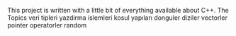 This project is written with a little bit of everything available about C++.
The Topics 
    veri tipleri
    yazdirma islemleri
    kosul yapıları
    donguler
    diziler
    vectorler
    pointer
    operatorler
    random
    